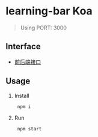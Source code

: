 # learning-bar Koa

> Using PORT: 3000

## Interface

- [前后端接口](./src/interface.md)

## Usage

1. Install
				
		npm i

2. Run
	
		npm start